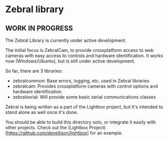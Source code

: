 # Zebral library

## WORK IN PROGRESS
The Zebral Library is currently under active development.

The initial focus is ZebralCam, to provide crossplatform access to web cameras with easy access to controls and hardware identification.  It works now (Windows/Ubuntu), but is still under active development.

So far, there are 3 libraries:
 - zebralcommon: Base errors, logging, etc. used in Zebral libraries
 - zebralcam: Provides crossplatform cameras with control options and hardware identification.
 - zebralserial: Will provide some basic serial communications classes

Zebral is being written as a part of the Lightbox project, but it's intended to stand
alone as well once it's done.

You should be able to build this directory solo, or integrate it easily with other projects.
Check out the (Lightbox Project)[https://github.com/devellison/lightbox] for an example.

